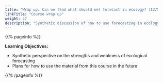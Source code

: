 ```yaml
---
title: "Wrap up: Can we (and what should we) forecast in ecology? (12/5/2020)"
linkTitle: "Course wrap up"
weight: 27
description: "Synthetic discussion of how to use forecasting in ecology given the strengths, weakness, and approaches we've learned." 
---
```


{{% pageinfo %}}

**Learning Objectives:**
* Synthetic perspective on the strengths and weakness of ecological forecasting
* Plans for how to use the material from this course in the future

{{% /pageinfo %}}
